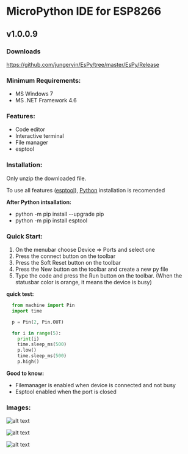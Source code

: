 # MicroPython IDE for ESP8266

## v1.0.0.9
### Downloads
https://github.com/jungervin/EsPy/tree/master/EsPy/Release

### Minimum Requirements:

- MS Windows 7
- MS .NET Framework 4.6

### Features:

- Code editor
- Interactive terminal
- File manager
- esptool

### Installation:

Only unzip the downloaded file.

To use all features ([esptool](https://github.com/espressif/esptool)),  [Python](https://www.python.org) installation is recomended

**After Python intsallation:**

- python -m pip install --upgrade pip  
- python -m pip install esptool

### Quick Start:

1. On the menubar choose Device => Ports and select one
2. Press the connect button on the toolbar 
3. Press the Soft Reset button on the toolbar
4. Press the New button on the toolbar and create a new py file
5. Type the code and press the Run button on the toolbar. (When the statusbar color is orange, it means the device is busy)

**quick test:**
```python
  from machine import Pin
  import time

  p = Pin(2, Pin.OUT)

  for i in range(5):
    print(i)
    time.sleep_ms(500)
    p.low()
    time.sleep_ms(500)
    p.high()
```

**Good to know:**
- Filemanager is enabled when device is connected and not busy
- Esptool enabled when the port is closed

### Images:
![alt text](https://raw.githubusercontent.com/jungervin/EsPy/master/EsPy/Helps/images/espy.png "Main screen")

![alt text](https://raw.githubusercontent.com/jungervin/EsPy/master/EsPy/Helps/images/filemanager.png "File Manager")

![alt text](https://raw.githubusercontent.com/jungervin/EsPy/master/EsPy/Helps/images/esptool.png "esptool")
